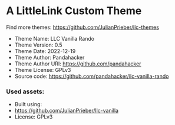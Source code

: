 # A LittleLink Custom Theme
Find more themes: https://github.com/JulianPrieber/llc-themes
                                                                                                                                                                         
*	Theme Name: LLC Vanilla Rando
*	Theme Version: 0.5
*	Theme Date: 2022-12-19
*	Theme Author: Pandahacker
*	Theme Author URI: https://github.com/pandahacker
*	Theme License: GPLv3
*	Source code: https://github.com/pandahacker/llc-vanilla-rando


### Used assets:
* Built using:
* https://github.com/JulianPrieber/llc-vanilla
* License: GPLv3
